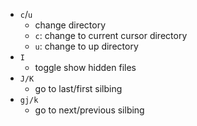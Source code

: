 - `c`/`u`
    - change directory
    - `c`: change to current cursor directory
    - `u`: change to up directory
- `I`
    - toggle show hidden files
- `J/K`
    - go to last/first silbing
- `gj/k`
    - go to next/previous silbing

